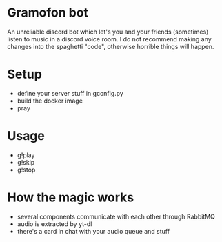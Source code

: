 
# Gramofon bot

An unreliable discord bot which let's you and your friends (sometimes) listen to music in a discord voice room. I do not recommend making any changes into the spaghetti "code", otherwise horrible things will happen.

# Setup

- define your server stuff in gconfig.py
- build the docker image
- pray

# Usage

- g!play <url>
- g!skip
- g!stop

# How the magic works

- several components communicate with each other through RabbitMQ
- audio is extracted by yt-dl
- there's a card in chat with your audio queue and stuff